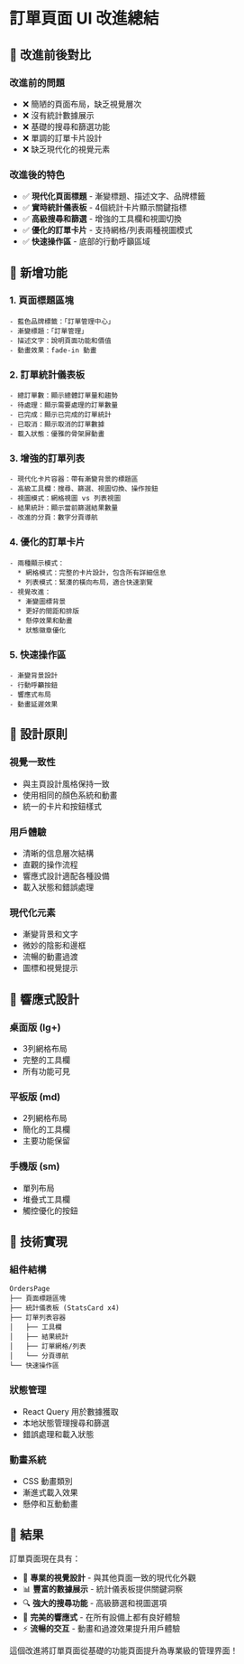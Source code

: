 # 訂單頁面 UI 改進總結

## 🎨 改進前後對比

### 改進前的問題
- ❌ 簡陋的頁面布局，缺乏視覺層次
- ❌ 沒有統計數據展示
- ❌ 基礎的搜尋和篩選功能
- ❌ 單調的訂單卡片設計
- ❌ 缺乏現代化的視覺元素

### 改進後的特色
- ✅ **現代化頁面標題** - 漸變標題、描述文字、品牌標籤
- ✅ **實時統計儀表板** - 4個統計卡片顯示關鍵指標
- ✅ **高級搜尋和篩選** - 增強的工具欄和視圖切換
- ✅ **優化的訂單卡片** - 支持網格/列表兩種視圖模式
- ✅ **快速操作區** - 底部的行動呼籲區域

## 🚀 新增功能

### 1. 頁面標題區塊
```tsx
- 藍色品牌標籤：「訂單管理中心」
- 漸變標題：「訂單管理」
- 描述文字：說明頁面功能和價值
- 動畫效果：fade-in 動畫
```

### 2. 訂單統計儀表板
```tsx
- 總訂單數：顯示總體訂單量和趨勢
- 待處理：顯示需要處理的訂單數量
- 已完成：顯示已完成的訂單統計
- 已取消：顯示取消的訂單數據
- 載入狀態：優雅的骨架屏動畫
```

### 3. 增強的訂單列表
```tsx
- 現代化卡片容器：帶有漸變背景的標題區
- 高級工具欄：搜尋、篩選、視圖切換、操作按鈕
- 視圖模式：網格視圖 vs 列表視圖
- 結果統計：顯示當前篩選結果數量
- 改進的分頁：數字分頁導航
```

### 4. 優化的訂單卡片
```tsx
- 兩種顯示模式：
  * 網格模式：完整的卡片設計，包含所有詳細信息
  * 列表模式：緊湊的橫向布局，適合快速瀏覽
- 視覺改進：
  * 漸變圖標背景
  * 更好的間距和排版
  * 懸停效果和動畫
  * 狀態徽章優化
```

### 5. 快速操作區
```tsx
- 漸變背景設計
- 行動呼籲按鈕
- 響應式布局
- 動畫延遲效果
```

## 🎯 設計原則

### 視覺一致性
- 與主頁設計風格保持一致
- 使用相同的顏色系統和動畫
- 統一的卡片和按鈕樣式

### 用戶體驗
- 清晰的信息層次結構
- 直觀的操作流程
- 響應式設計適配各種設備
- 載入狀態和錯誤處理

### 現代化元素
- 漸變背景和文字
- 微妙的陰影和邊框
- 流暢的動畫過渡
- 圖標和視覺提示

## 📱 響應式設計

### 桌面版 (lg+)
- 3列網格布局
- 完整的工具欄
- 所有功能可見

### 平板版 (md)
- 2列網格布局
- 簡化的工具欄
- 主要功能保留

### 手機版 (sm)
- 單列布局
- 堆疊式工具欄
- 觸控優化的按鈕

## 🔧 技術實現

### 組件結構
```
OrdersPage
├── 頁面標題區塊
├── 統計儀表板 (StatsCard x4)
├── 訂單列表容器
│   ├── 工具欄
│   ├── 結果統計
│   ├── 訂單網格/列表
│   └── 分頁導航
└── 快速操作區
```

### 狀態管理
- React Query 用於數據獲取
- 本地狀態管理搜尋和篩選
- 錯誤處理和載入狀態

### 動畫系統
- CSS 動畫類別
- 漸進式載入效果
- 懸停和互動動畫

## 🎉 結果

訂單頁面現在具有：
- 🎨 **專業的視覺設計** - 與其他頁面一致的現代化外觀
- 📊 **豐富的數據展示** - 統計儀表板提供關鍵洞察
- 🔍 **強大的搜尋功能** - 高級篩選和視圖選項
- 📱 **完美的響應式** - 在所有設備上都有良好體驗
- ⚡ **流暢的交互** - 動畫和過渡效果提升用戶體驗

這個改進將訂單頁面從基礎的功能頁面提升為專業級的管理界面！
